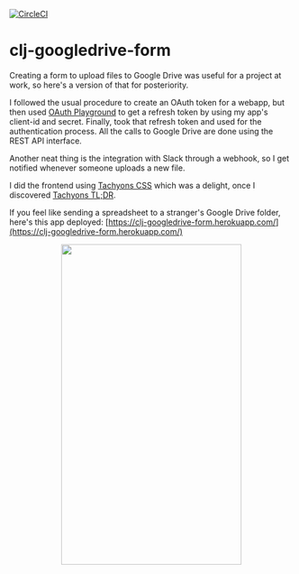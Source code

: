 [![CircleCI](https://circleci.com/gh/jcpsantiago/controltower/tree/master.svg?style=svg)](https://circleci.com/gh/jcpsantiago/controltower/tree/master)

# clj-googledrive-form

Creating a form to upload files to Google Drive was useful for a project at work,
so here's a version of that for posteriority.

I followed the usual procedure to create an OAuth token for a webapp, but then
used [OAuth Playground](https://developers.google.com/oauthplayground/) to get
a refresh token by using my app's client-id and secret. Finally, took that
refresh token and used for the authentication process. All the calls to Google
Drive are done using the REST API interface.

Another neat thing is the integration with Slack through a webhook, so I get notified
whenever someone uploads a new file.

I did the frontend using [Tachyons CSS](http://tachyons.io/) which was a delight,
once I discovered [Tachyons TL;DR](https://tachyons-tldr.now.sh).

If you feel like sending a spreadsheet to a stranger's Google Drive folder,
here's this app deployed: [https://clj-googledrive-form.herokuapp.com/](https://clj-googledrive-form.herokuapp.com/)

<p align="center">
  <img width="320" height="568" src="https://shrinktheweb.snapito.io/v2/webshot/spu-ea68c8-ogi2-3cwn3bmfojjlb56e?size=640x1136&screen=640x1136&url=https%3A%2F%2Fclj-googledrive-form.herokuapp.com">
</p>
